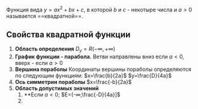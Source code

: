 Функция вида $y=ax^{2}+bx+c$, в которой $b$ и $c$ - некотыре числа и $a>0$ называется ==квадратной==.
## Свойства квадратной функции
1. **Область определения**
	$D_{y}=R (-∞, +∞)$
2. **График функции - парабола.**
	Ветви направлены вниз если $a<0$, вверх - если $a>0$
3. **Вершина пораболы**
	Координаты вершины пораболы определяются по следующим функциям:
	$x=\frac{b}{2a}$
	$y=\frac{D}{4a}$
4. **Ось симметрии пораболы**
	$x=\frac{-b}{2a}$
5. **Область допустимых значений**
	1. **Если $a<0$; $E=(-∞;\frac{-D}{4a}]$
	2. 